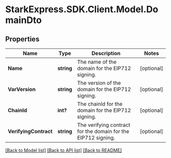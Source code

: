 # StarkExpress.SDK.Client.Model.DomainDto

## Properties

Name | Type | Description | Notes
------------ | ------------- | ------------- | -------------
**Name** | **string** | The name of the domain for the EIP712 signing. | [optional] 
**VarVersion** | **string** | The version of the domain for the EIP712 signing. | [optional] 
**ChainId** | **int?** | The chainId for the domain for the EIP712 signing. | [optional] 
**VerifyingContract** | **string** | The verifying contract for the domain for the EIP712 signing. | [optional] 

[[Back to Model list]](../README.md#documentation-for-models) [[Back to API list]](../README.md#documentation-for-api-endpoints) [[Back to README]](../README.md)

